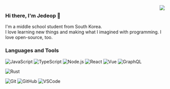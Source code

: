 <img align="right" src="https://github-readme-stats.vercel.app/api/top-langs/?username=jedeop&layout=compact">

### Hi there, I'm Jedeop 👋

I'm a middle school student from South Korea.  
I love learning new things and making what I imagined with programming.
I love open-source, too.


### Languages and Tools
![JavaScript](https://img.shields.io/badge/JavaScript-F7DF1E?style=flat-square&logo=JavaScript&logoColor=black)
![TypeScript](https://img.shields.io/badge/TypeScript-007ACC?style=flat-square&logo=TypeScript&logoColor=white)
![Node.js](https://img.shields.io/badge/Node.js-339933?style=flat-square&logo=Node.js&logoColor=white)
![React](https://img.shields.io/badge/React-61DAFB?style=flat-square&logo=React&logoColor=black)
![Vue](https://img.shields.io/badge/Vue-4FC08D?style=flat-square&logo=Vue.js&logoColor=white)
![GraphQL](https://img.shields.io/badge/GraphQL-E10098?style=flat-square&logo=GraphQL&logoColor=white)

![Rust](https://img.shields.io/badge/Rust-000000?style=flat-square&logo=Rust&logoColor=white)

![Git](https://img.shields.io/badge/Git-F05032?style=flat-square&logo=Git&logoColor=white)
![GitHub](https://img.shields.io/badge/GitHub-181717?style=flat-square&logo=GitHub&logoColor=white)
![VSCode](https://img.shields.io/badge/VSCode-007ACC?style=flat-square&logo=Visual%20Studio%20Code&logoColor=white)

<!--
**jedeop/jedeop** is a ✨ _special_ ✨ repository because its `README.md` (this file) appears on your GitHub profile.

Here are some ideas to get you started:

- 🔭 I’m currently working on ...
- 🌱 I’m currently learning ...
- 👯 I’m looking to collaborate on ...
- 🤔 I’m looking for help with ...
- 💬 Ask me about ...
- 📫 How to reach me: ...
- 😄 Pronouns: ...
- ⚡ Fun fact: ...
-->

